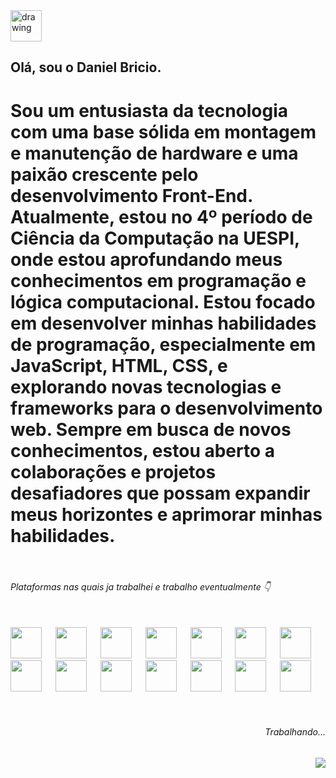 <img src="https://img.icons8.com/color/48/000000/hal-9000.png" alt="drawing" width="50"/>

## Olá, sou o Daniel Bricio.

# Sou um entusiasta da tecnologia com uma base sólida em montagem e manutenção de hardware e uma paixão crescente pelo desenvolvimento Front-End. Atualmente, estou no 4º período de Ciência da Computação na UESPI, onde estou aprofundando meus conhecimentos em programação e lógica computacional. Estou focado em desenvolver minhas habilidades de programação, especialmente em JavaScript, HTML, CSS, e explorando novas tecnologias e frameworks para o desenvolvimento web. Sempre em busca de novos conhecimentos, estou aberto a colaborações e projetos desafiadores que possam expandir meus horizontes e aprimorar minhas habilidades.





<div style="display: inline_block"><br>

<h6> Plataformas nas quais ja trabalhei e trabalho eventualmente 👇 <br><br></h6>
 <img src="https://cdn-icons-png.flaticon.com/512/2288/2288010.png" width="50" height="50" />
 &emsp;

 <img src="https://cdn.jsdelivr.net/gh/devicons/devicon/icons/c/c-original.svg" width="50" height="50"/>
 &emsp;

 <img src="https://img.icons8.com/color/96/davinci-resolve.png" width="50" height="50"/> 
 &emsp;

 <img src="https://upload.wikimedia.org/wikipedia/commons/a/af/Adobe_Photoshop_CC_icon.svg" width="50" height="50"/> 
 &emsp;
 
 <img src="https://upload.wikimedia.org/wikipedia/commons/9/9a/Visual_Studio_Code_1.35_icon.svg" width="50" height="50"/> 
 &emsp;
 
<img src="https://upload.wikimedia.org/wikipedia/commons/9/9e/UbuntuCoF.svg" width="50" height="50"/>
 &emsp;

<img src="https://i.redd.it/ne6ukkej06t71.png" width="50" height="50"/>
 &emsp;

<img src="https://www.mysql.com/common/logos/logo-mysql-170x115.png" width="50" height="50"/>
 &emsp;
 
<img src="https://cdn.jsdelivr.net/gh/devicons/devicon/icons/java/java-original.svg" width="50" height="50" />
&emsp;

<img src="https://cdn.jsdelivr.net/gh/devicons/devicon/icons/figma/figma-original.svg" width="50" height="50" />
&emsp;

<img src="https://cdn.jsdelivr.net/gh/devicons/devicon/icons/javascript/javascript-original.svg" width="50" height="50" />
&emsp;

<img src="https://cdn.jsdelivr.net/gh/devicons/devicon/icons/css3/css3-original.svg" width="50" height="50"/>
&emsp;

<img src="https://cdn.jsdelivr.net/gh/devicons/devicon/icons/html5/html5-original.svg" width="50" height="50" />
&emsp;

<img src="https://cdn.jsdelivr.net/gh/devicons/devicon/icons/git/git-original.svg" width="50" height="50" />
&emsp;

</div>

<br>
<br>
<h6 align="right" > Trabalhando...</h6>
<img align="right" src="https://upload.wikimedia.org/wikipedia/commons/7/70/ProgressBar.gif" />


